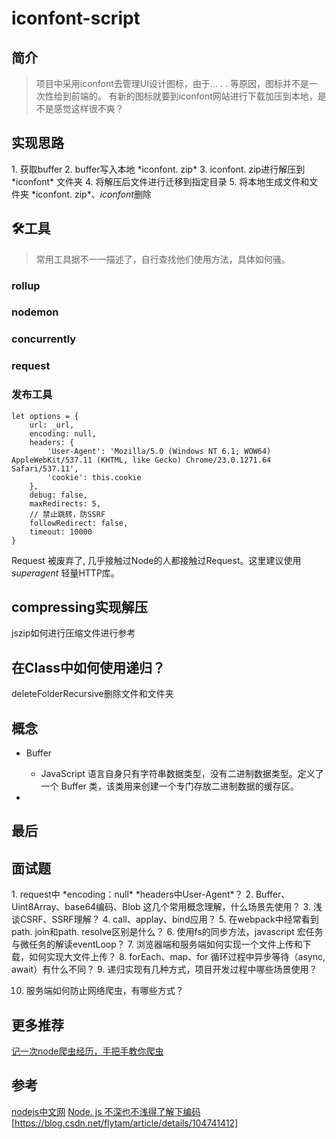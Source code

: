 # iconfont-script
[](https://www.npmjs.com/package/iconfont-script)

## 简介

> 项目中采用iconfont去管理UI设计图标，由于... . . 等原因，图标并不是一次性给到前端的。
> 有新的图标就要到iconfont网站进行下载加压到本地，是不是感觉这样很不爽？

## 实现思路

1\. 获取buffer
2\. buffer写入本地 \*iconfont\. zip\*
3\. iconfont\. zip进行解压到 \*iconfont\* 文件夹
4\. 将解压后文件进行迁移到指定目录
5\. 将本地生成文件和文件夹 \*iconfont\. zip*、*iconfont*删除

## 🛠工具

> 常用工具据不一一描述了，自行查找他们使用方法，具体如何骚。

### rollup

### nodemon

### concurrently

### request

### 发布工具

```
let options = {
    url: _url,
    encoding: null,
    headers: {
        'User-Agent': 'Mozilla/5.0 (Windows NT 6.1; WOW64) AppleWebKit/537.11 (KHTML, like Gecko) Chrome/23.0.1271.64 Safari/537.11',
        'cookie': this.cookie
    },
    debug: false,
    maxRedirects: 5,
    // 禁止跳转，防SSRF
    followRedirect: false,
    timeout: 10000
}
```

Request 被废弃了, 几乎接触过Node的人都接触过Request。这里建议使用 *superagent* 轻量HTTP库。

## compressing实现解压

jszip如何进行压缩文件进行参考

## 在Class中如何使用递归？

deleteFolderRecursive删除文件和文件夹

## 概念

* Buffer
  + JavaScript 语言自身只有字符串数据类型，没有二进制数据类型。定义了一个 Buffer 类，该类用来创建一个专门存放二进制数据的缓存区。

* 

## 最后

## 面试题

1\. request中 \*encoding：null\*  \*headers中User-Agent\*？
2\. Buffer、Uint8Array、base64编码、Blob 这几个常用概念理解，什么场景先使用？
3\. 浅谈CSRF、SSRF理解？
4\. call、applay、bind应用？
5\. 在webpack中经常看到path\. join和path\. resolve区别是什么？
6\. 使用fs的同步方法，javascript 宏任务与微任务的解读eventLoop？
7\. 浏览器端和服务端如何实现一个文件上传和下载，如何实现大文件上传？
8\. forEach、map、for 循环过程中异步等待（async, await）有什么不同？
9\. 递归实现有几种方式，项目开发过程中哪些场景使用？

10. 服务端如何防止网络爬虫，有哪些方式？

## 更多推荐

[记一次node爬虫经历，手把手教你爬虫](https://www.cnblogs.com/scottjeremy/p/11961190.html)

## 参考

[nodejs中文网](http://nodejs.cn/api/)
[Node. js 不深也不浅得了解下编码](https://segmentfault.com/a/1190000002787763)
[https://blog.csdn.net/flytam/article/details/104741412]
